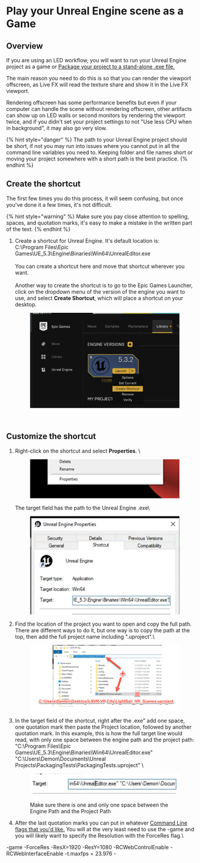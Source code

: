# Play your Unreal Engine scene as a Game

## Overview

If you are using an LED workflow, you will want to run your Unreal Engine project as a game or [Package your project to a stand-alone .exe file. ](how-to-package-an-unreal-engine-project-for-live-fx/)

The main reason you need to do this is so that you can render the viewport offscreen, as Live FX will read the texture share and show it in the Live FX viewport.&#x20;

Rendering offscreen has some performance benefits but even if your computer can handle the scene without rendering offscreen, other artifacts can show up on LED walls or second monitors by rendering the viewport twice, and if you didn't set your project settings to not "Use less CPU when in background", it may also go very slow.&#x20;

{% hint style="danger" %}
The path to your Unreal Engine project should be short, if not you may run into issues where you cannot put in all the command line variables you need to. Keeping folder and file names short or moving your project somewhere with a short path is the best practice.&#x20;
{% endhint %}

## Create the shortcut

The first few times you do this process, it will seem confusing, but once you've done it a few times, it's not difficult.&#x20;

{% hint style="warning" %}
Make sure you pay close attention to spelling, spaces, and quotation marks, it's easy to make a mistake in the written part of the text.&#x20;
{% endhint %}



1.  Create a shortcut for Unreal Engine. It's default location is:\
    C:\Program Files\Epic Games\UE\_5.3\Engine\Binaries\Win64\UnrealEditor.exe\
    \
    You can create a shortcut here and move that shortcut wherever you want. \
    \
    Another way to create the shortcut is to go to the Epic Games Launcher, click on the dropdown menu of the version of the engine you want to use, and select **Create Shortcut**, which will place a shortcut on your desktop.&#x20;

    <figure><img src="../.gitbook/assets/image (274).png" alt=""><figcaption><p><br></p></figcaption></figure>

## Customize the shortcut

1.  Right-click on the shortcut and select **Properties**. \


    <figure><img src="../.gitbook/assets/image (278).png" alt=""><figcaption></figcaption></figure>

    The target field has the path to the Unreal Engine .exe\


    <figure><img src="../.gitbook/assets/image (279).png" alt=""><figcaption></figcaption></figure>
2.  Find the location of the project you want to open and copy the full path. There are different ways to do it, but one way is to copy the path at the top, then add the full project name including ".uproject".\


    <figure><img src="../.gitbook/assets/image (280).png" alt=""><figcaption></figcaption></figure>


3.  In the target field of the shortcut, right after the .exe" add one space, one quotation mark then paste the Project location, followed by another quotation mark. In this example, this is how the full target line would read, with only one space between the engine path and the project path:\
    "C:\Program Files\Epic Games\UE\_5.3\Engine\Binaries\Win64\UnrealEditor.exe" "C:\Users\Demon\Documents\Unreal Projects\PackagingTests\PackagingTests.uproject" \


    <figure><img src="../.gitbook/assets/image (281).png" alt=""><figcaption><p>Make sure there is one and only one space between the Engine Path and the Project Path</p></figcaption></figure>
4. After the last quotation marks you can put in whatever [Command Line flags that you'd like.](how-to-package-an-unreal-engine-project-for-live-fx/command-line-arguments.md) You will at the very least need to use the -game and you will likely want to specify the Resolution with the ForceRes flag.\


\-game -ForceRes -ResX=1920 -ResY=1080 -RCWebControlEnable -RCWebInterfaceEnable -t.maxfps = 23.976 -
